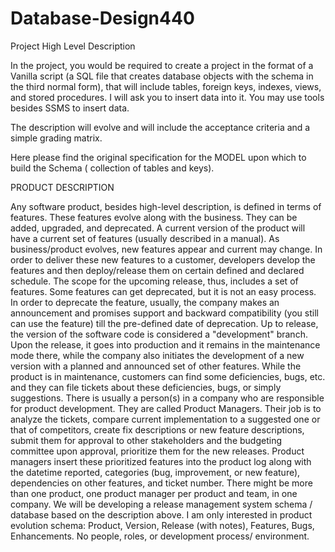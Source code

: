 # Database-Design440
 

Project High Level Description

In the project, you would be required to create a project in the format of a Vanilla script (a SQL file that creates database objects with the schema in the third normal form), that will include tables, foreign keys, indexes, views, and stored procedures. I will ask you to insert data into it. You may use tools besides SSMS to insert data.

The description will evolve and will include the acceptance criteria and a simple grading matrix.

Here please find the original specification for the MODEL upon which to build the Schema ( collection of tables and keys).

PRODUCT DESCRIPTION

Any software product, besides high-level description, is defined in terms of features.
These features evolve along with the business. They can be added, upgraded, and deprecated.
A current version of the product will have a current set of features (usually described in a manual).
As business/product evolves, new features appear and current may change. In order to deliver these new features to a customer, developers develop the features and then deploy/release them on certain defined and declared schedule.
The scope for the upcoming release, thus, includes a set of features. Some features can get deprecated, but it is not an easy process. In order to deprecate the feature, usually, the company makes an announcement and promises support and backward compatibility (you still can use the feature) till the pre-defined date of deprecation.
Up to release, the version of the software code is considered a "development" branch. Upon the release, it goes into production and it remains in the maintenance mode there, while the company also initiates the development of a new version with a planned and announced set of other features.
While the product is in maintenance, customers can find some deficiencies, bugs, etc. and they can file tickets about these deficiencies, bugs, or simply suggestions.
There is usually a  person(s) in a company who are responsible for product development. They are called Product Managers. Their job is to
analyze the tickets,
compare current implementation to a suggested one or that of competitors,
create fix descriptions or new feature descriptions,
submit them for approval to other stakeholders and the budgeting committee
upon approval, prioritize them for the new releases.
Product managers insert these prioritized features into the product log along with the datetime reported, categories (bug, improvement, or new feature), dependencies on other features, and ticket number.
There might be more than one product, one product manager per product and team, in one company.
We will be developing a release management system schema / database based on the description above.
I am only interested in product evolution schema: Product, Version, Release (with notes), Features, Bugs, Enhancements.
No people, roles, or development process/ environment.
